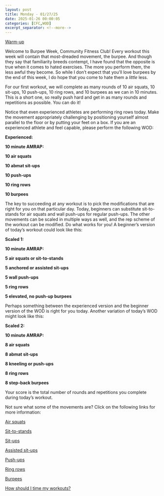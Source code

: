```yaml
---
layout: post
title: Monday - 01/27/25
date: 2025-01-26 00:00:05
categories: [CFC,WOD]
excerpt_separator: <!--more-->
---
```


[Warm-up](https://communityfitnessclub.wixsite.com/website/post/basic-full-body-warm-up)

Welcome to Burpee Week, Community Fitness Club! Every workout this week will contain that most-dreaded movement, the burpee. And though they say that familiarity breeds contempt, I have found that the opposite is true when it comes to hated exercises. The more you perform them, the less awful they become. So while I don’t expect that you’ll love burpees by the end of this week, I do hope that you come to hate them a *little* less.

For our first workout, we will complete as many rounds of 10 air squats, 10 sit-ups, 10 push-ups, 10 ring rows, and 10 burpees as we can in 10 minutes. This is a short one, so really push hard and get in as many rounds and repetitions as possible. You can do it!

Notice that even experienced athletes are performing ring rows today. Make the movement appropriately challenging by positioning yourself almost parallel to the floor or by putting your feet on a box. If you are an experienced athlete and feel capable, please perform the following WOD:

**Experienced:**

**10 minute AMRAP:**

**10 air squats**

**10 abmat sit-ups**

**10 push-ups**

**10 ring rows**

**10 burpees**
<!--more-->

The key to succeeding at any workout is to pick the modifications that are right for you on that particular day. Today, beginners can substitute sit-to-stands for air squats and wall push-ups for regular push-ups. The other movements can be scaled in multiple ways as well, and the rep scheme of the workout can be modified. Do what works for you! A beginner’s version of today’s workout could look like this:

**Scaled 1:**

**10 minute AMRAP:**

**5 air squats or sit-to-stands**

**5 anchored or assisted sit-ups**

**5 wall push-ups**

**5 ring rows**

**5 elevated, no push-up burpees**

Perhaps something between the experienced version and the beginner version of the WOD is right for you today. Another variation of today’s WOD might look like this:

**Scaled 2:**

**10 minute AMRAP:**

**8 air squats**

**8 abmat sit-ups**

**8 kneeling or push-ups**

**8 ring rows**

**8 step-back burpees**

Your score is the total number of rounds and repetitions you complete during today’s workout.

Not sure what some of the movements are? Click on the following links for more information:

[Air squats](https://communityfitnessclub.wixsite.com/website/post/air-squat)

[Sit-to-stands](https://www.youtube.com/watch?v=vNq9vtEXksc)

[Sit-ups](https://communityfitnessclub.wixsite.com/website/post/sit-ups)

[Assisted sit-ups](https://www.youtube.com/watch?v=q4ap_8wpaF8)

[Push-ups](https://communityfitnessclub.wixsite.com/website/post/push-ups)

[Ring rows](https://communityfitnessclub.wixsite.com/website/post/ring-rows)

[Burpees](https://communityfitnessclub.wixsite.com/website/post/burpees)

[How should I time my workouts?](https://communityfitnessclub.wixsite.com/website/post/how-should-i-time-my-workouts)
